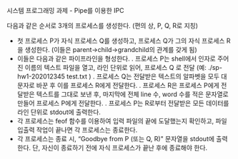 시스템 프로그래밍 과제 - Pipe를 이용한 IPC

다음과 같은 순서로 3개의 프로세스를 생성한다. (편의 상, P, Q, R로 지칭)

- 첫 프로세스 P가 자식 프로세스 Q를 생성하고, 프로세스 Q가 그의 자식 프로세스 R을 생성한다.
  (이들은 parent->child->grandchild의 관계를 갖게 됨)
- 이들은 다음과 같은 파이프라인을 형성한다.
  . 프로세스 P는 shell에서 인자로 주어진 이름의 텍스트 파일을 열고, 라인 단위로 읽어, 프로세스 Q
  로 전달 (예: ./sp-hw1-202012345 test.txt )
  . 프로세스 Q는 전달받은 텍스트의 알파벳을 모두 대문자로 바꾼 후 이를 프로세스 R에게 전달한다. . 프로세스 R은 프로세스 P에게 전달받은 텍스트를 그대로 보낸 후, 마지막에 전체 line 수, word
  수를 적은 문자열로 만들어 프로세스 P에게 전달한다.
  . 프로세스 P는 R로부터 전달받은 모든 데이터를 라인 단위로 stdout에 출력한다.
- 각 프로세스는 feof 함수를 이용하여 입력 파일의 끝에 도달했는지 확인하고, 파일 입출력 작업이 끝나면 각 프로세스는 종료한다.
- 각 프로세스는 종료 시, “Goodbye from P (또는 Q, R)" 문자열을 stdout에 출력한다. 단, 자신이 종료하기 전에 자식 프로세스가 끝난 후에 종료해야 한다.
